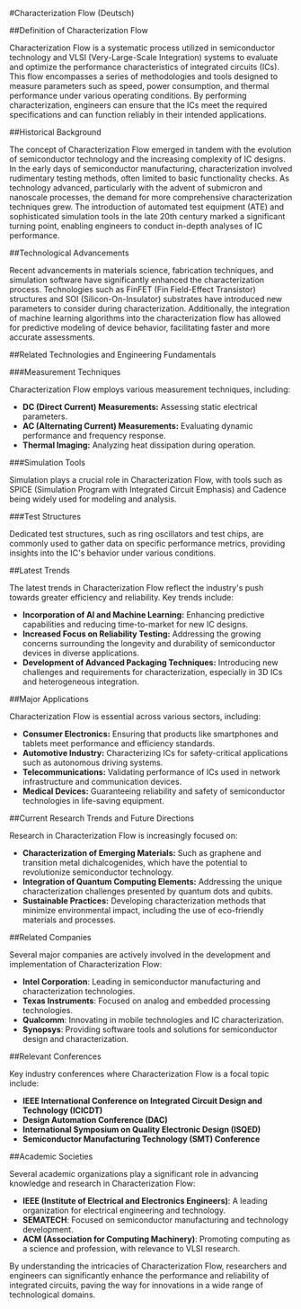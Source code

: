 #Characterization Flow (Deutsch)

##Definition of Characterization Flow

Characterization Flow is a systematic process utilized in semiconductor technology and VLSI (Very-Large-Scale Integration) systems to evaluate and optimize the performance characteristics of integrated circuits (ICs). This flow encompasses a series of methodologies and tools designed to measure parameters such as speed, power consumption, and thermal performance under various operating conditions. By performing characterization, engineers can ensure that the ICs meet the required specifications and can function reliably in their intended applications.

##Historical Background

The concept of Characterization Flow emerged in tandem with the evolution of semiconductor technology and the increasing complexity of IC designs. In the early days of semiconductor manufacturing, characterization involved rudimentary testing methods, often limited to basic functionality checks. As technology advanced, particularly with the advent of submicron and nanoscale processes, the demand for more comprehensive characterization techniques grew. The introduction of automated test equipment (ATE) and sophisticated simulation tools in the late 20th century marked a significant turning point, enabling engineers to conduct in-depth analyses of IC performance.

##Technological Advancements

Recent advancements in materials science, fabrication techniques, and simulation software have significantly enhanced the characterization process. Technologies such as FinFET (Fin Field-Effect Transistor) structures and SOI (Silicon-On-Insulator) substrates have introduced new parameters to consider during characterization. Additionally, the integration of machine learning algorithms into the characterization flow has allowed for predictive modeling of device behavior, facilitating faster and more accurate assessments.

##Related Technologies and Engineering Fundamentals

###Measurement Techniques

Characterization Flow employs various measurement techniques, including:

- **DC (Direct Current) Measurements:** Assessing static electrical parameters.
- **AC (Alternating Current) Measurements:** Evaluating dynamic performance and frequency response.
- **Thermal Imaging:** Analyzing heat dissipation during operation.

###Simulation Tools

Simulation plays a crucial role in Characterization Flow, with tools such as SPICE (Simulation Program with Integrated Circuit Emphasis) and Cadence being widely used for modeling and analysis.

###Test Structures

Dedicated test structures, such as ring oscillators and test chips, are commonly used to gather data on specific performance metrics, providing insights into the IC's behavior under various conditions.

##Latest Trends

The latest trends in Characterization Flow reflect the industry's push towards greater efficiency and reliability. Key trends include:

- **Incorporation of AI and Machine Learning:** Enhancing predictive capabilities and reducing time-to-market for new IC designs.
- **Increased Focus on Reliability Testing:** Addressing the growing concerns surrounding the longevity and durability of semiconductor devices in diverse applications.
- **Development of Advanced Packaging Techniques:** Introducing new challenges and requirements for characterization, especially in 3D ICs and heterogeneous integration.

##Major Applications

Characterization Flow is essential across various sectors, including:

- **Consumer Electronics:** Ensuring that products like smartphones and tablets meet performance and efficiency standards.
- **Automotive Industry:** Characterizing ICs for safety-critical applications such as autonomous driving systems.
- **Telecommunications:** Validating performance of ICs used in network infrastructure and communication devices.
- **Medical Devices:** Guaranteeing reliability and safety of semiconductor technologies in life-saving equipment.

##Current Research Trends and Future Directions

Research in Characterization Flow is increasingly focused on:

- **Characterization of Emerging Materials:** Such as graphene and transition metal dichalcogenides, which have the potential to revolutionize semiconductor technology.
- **Integration of Quantum Computing Elements:** Addressing the unique characterization challenges presented by quantum dots and qubits.
- **Sustainable Practices:** Developing characterization methods that minimize environmental impact, including the use of eco-friendly materials and processes.

##Related Companies

Several major companies are actively involved in the development and implementation of Characterization Flow:

- **Intel Corporation**: Leading in semiconductor manufacturing and characterization technologies.
- **Texas Instruments**: Focused on analog and embedded processing technologies.
- **Qualcomm**: Innovating in mobile technologies and IC characterization.
- **Synopsys**: Providing software tools and solutions for semiconductor design and characterization.

##Relevant Conferences

Key industry conferences where Characterization Flow is a focal topic include:

- **IEEE International Conference on Integrated Circuit Design and Technology (ICICDT)**
- **Design Automation Conference (DAC)**
- **International Symposium on Quality Electronic Design (ISQED)**
- **Semiconductor Manufacturing Technology (SMT) Conference**

##Academic Societies

Several academic organizations play a significant role in advancing knowledge and research in Characterization Flow:

- **IEEE (Institute of Electrical and Electronics Engineers)**: A leading organization for electrical engineering and technology.
- **SEMATECH**: Focused on semiconductor manufacturing and technology development.
- **ACM (Association for Computing Machinery)**: Promoting computing as a science and profession, with relevance to VLSI research.

By understanding the intricacies of Characterization Flow, researchers and engineers can significantly enhance the performance and reliability of integrated circuits, paving the way for innovations in a wide range of technological domains.